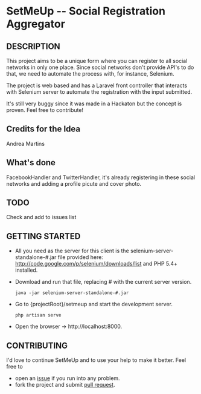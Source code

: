 SetMeUp -- Social Registration Aggregator
===========================================

##  DESCRIPTION

This project aims to be a unique form where you can register to all social networks in only one place. Since social networks don't provide API's to do that, we need to automate the process with, for instance, Selenium.

The project is web based and has a Laravel front controller that interacts with Selenium server to automate the registration with the input submitted.

It's still very buggy since it was made in a Hackaton but the concept is proven. Feel free to contribute!

##  Credits for the Idea

Andrea Martins

##  What's done

FacebookHandler and TwitterHandler, it's already registering in these social networks and adding a profile picute and cover photo.

## TODO

Check and add to issues list

##  GETTING STARTED

*   All you need as the server for this client is the selenium-server-standalone-#.jar file provided here:  http://code.google.com/p/selenium/downloads/list and PHP 5.4+ installed.

*   Download and run that file, replacing # with the current server version.

        java -jar selenium-server-standalone-#.jar
        
*   Go to {projectRoot}/setmeup and start the development server.

        php artisan serve

*   Open the browser -> http://localhost:8000.

## CONTRIBUTING

I'd love to continue SetMeUp and to use your help to make it better. Feel free to 

*   open an [issue](https://github.com/mlimaloureiro/setmeup/issues) if you run into any problem. 
*   fork the project and submit [pull request](https://github.com/mlimaloureiro/setmeup/pulls). 
